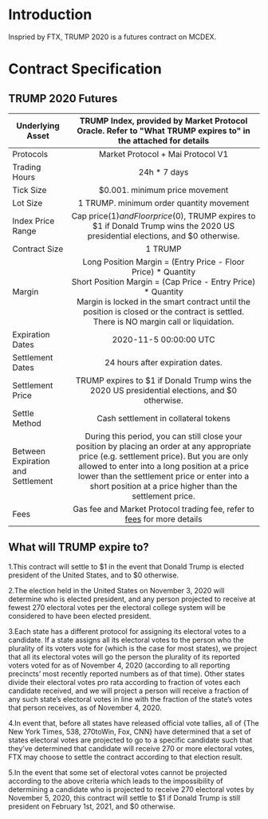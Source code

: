 # Introduction
Inspried by FTX, TRUMP 2020 is a futures contract on MCDEX.


# Contract Specification 

## TRUMP 2020 Futures

| Underlying Asset  | TRUMP Index, provided by Market Protocol Oracle. Refer to "What TRUMP expires to" in the attached for details     | 
| -------------            |:-------------: |
| Protocols                | Market Protocol + Mai Protocol V1 |
| Trading Hours            | 24h * 7 days         |  
| Tick Size                | $0.001. minimum price movement |   
| Lot Size                 | 1 TRUMP. minimum order quantity movement |
| Index Price Range        | Cap price($1) and Floor price($0), TRUMP expires to $1 if Donald Trump wins the 2020 US presidential elections, and $0 otherwise.        | 
| Contract Size            |      1 TRUMP         |   
| Margin                   |      Long Position Margin = (Entry Price - Floor Price) * Quantity<br/>Short Position Margin = (Cap Price - Entry Price) * Quantity<br/>Margin is locked in the smart contract until the position is closed or the contract is settled.<br/>There is NO margin call or liquidation.       |  
| Expiration Dates         |  2020-11-5 00:00:00 UTC  |    
| Settlement Dates         |   24 hours after expiration dates.          |
| Settlement Price         |   TRUMP expires to $1 if Donald Trump wins the 2020 US presidential elections, and $0 otherwise.             | 
| Settle Method            |   Cash settlement in collateral tokens      |  
| Between Expiration and Settlement | During this period, you can still close your position by placing an order at any appropriate price (e.g. settlement price). But you are only allowed to enter into a long position at a price lower than the settlement price or enter into a short position at a price higher than the settlement price. |
| Fees                     |   Gas fee and Market Protocol trading fee, refer to [fees](fees.md) for more details|   

## What will TRUMP expire to?
1.This contract will settle to $1 in the event that Donald Trump is elected president of the United States, and to $0 otherwise.

2.The election held in the United States on November 3, 2020 will determine who is elected president, and any person projected to receive at fewest 270 electoral votes per the electoral college system will be considered to have been elected president. 

3.Each state has a different protocol for assigning its electoral votes to a candidate. If a state assigns all its electoral votes to the person who the plurality of its voters vote for (which is the case for most states), we project that all its electoral votes will go the person the plurality of its reported voters voted for as of November 4, 2020 (according to all reporting precincts’ most recently reported numbers as of that time). Other states divide their electoral votes pro rata according to fraction of votes each candidate received, and we will project a person will receive a fraction of any such state’s electoral votes in line with the fraction of the state’s votes that person receives, as of November 4, 2020. 

4.In event that, before all states have released official vote tallies, all of {The New York Times, 538, 270toWin, Fox, CNN} have determined that a set of states electoral votes are projected to go to a specific candidate such that they’ve determined that candidate will receive 270 or more electoral votes, FTX may choose to settle the contract according to that election result.

5.In the event that some set of electoral votes cannot be projected according to the above criteria which leads to the impossibility of determining a candidate who is projected to receive 270 electoral votes by November 5, 2020, this contract will settle to $1 if Donald Trump is still president on February 1st, 2021, and $0 otherwise.
